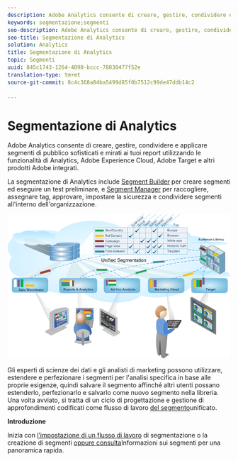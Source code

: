 ```yaml
---
description: Adobe Analytics consente di creare, gestire, condividere e applicare segmenti di pubblico sofisticati e mirati ai tuoi report utilizzando le funzionalità di Analytics, Adobe Experience Cloud, Adobe Target e altri prodotti Adobe integrati.
keywords: segmentazione;segmenti
seo-description: Adobe Analytics consente di creare, gestire, condividere e applicare segmenti di pubblico sofisticati e mirati ai tuoi report utilizzando le funzionalità di Analytics, Adobe Experience Cloud, Adobe Target e altri prodotti Adobe integrati.
seo-title: Segmentazione di Analytics
solution: Analytics
title: Segmentazione di Analytics
topic: Segmenti
uuid: 845c1743-1264-4090-bccc-78830477f52e
translation-type: tm+mt
source-git-commit: 8c4c368a84ba5499d85f0b7512c99de47ddb14c2

---
```



# Segmentazione di Analytics

Adobe Analytics consente di creare, gestire, condividere e applicare segmenti di pubblico sofisticati e mirati ai tuoi report utilizzando le funzionalità di Analytics, Adobe Experience Cloud, Adobe Target e altri prodotti Adobe integrati.

La segmentazione di Analytics include [Segment Builder](/help/components/c-segmentation/c-segmentation-workflow/seg-workflow.md) per creare segmenti ed eseguire un test preliminare, e [Segment Manager](/help/components/c-segmentation/c-segmentation-workflow/seg-workflow.md) per raccogliere, assegnare tag, approvare, impostare la sicurezza e condividere segmenti all'interno dell'organizzazione.

![](assets/seg__overview.png)

Gli esperti di scienze dei dati e gli analisti di marketing possono utilizzare, estendere e perfezionare i segmenti per l'analisi specifica in base alle proprie esigenze, quindi salvare il segmento affinché altri utenti possano estenderlo, perfezionarlo e salvarlo come nuovo segmento nella libreria. Una volta avviato, si tratta di un ciclo di progettazione e gestione di approfondimenti codificati come flusso di lavoro [del segmento](/help/components/c-segmentation/c-segmentation-workflow/seg-workflow.md)unificato.

**Introduzione**

Inizia con [l’impostazione di un flusso di lavoro](/help/components/c-segmentation/c-segmentation-workflow/seg-workflow.md) di segmentazione o la creazione di segmenti [oppure consulta](/help/components/c-segmentation/c-segmentation-workflow/seg-build.md)Informazioni sui segmenti [](/help/components/c-segmentation/seg-overview.md) per una panoramica rapida.
